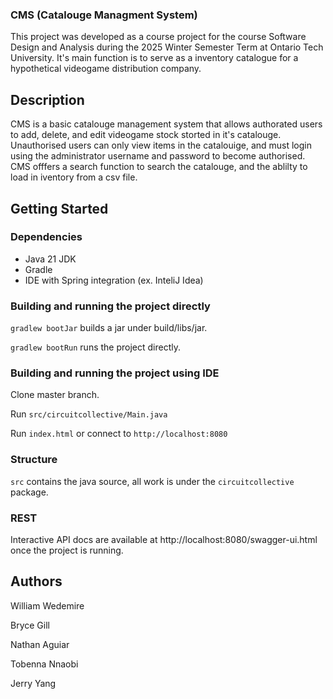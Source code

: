 ### CMS (Catalouge Managment System)

This project was developed as a course project for the course Software Design and Analysis during the 2025 Winter Semester Term at Ontario Tech University. It's main function is to serve as a inventory catalogue for a hypothetical videogame distribution company. 

## Description

CMS is a basic catalouge management system that allows authorated users to add, delete, and edit videogame stock storted in it's catalouge. Unauthorised users can only view items in the catalouige, and must login using the administrator username and password to become authorised. CMS offfers a search function to search the catalouge, and the ablilty to load in iventory from a csv file. 

## Getting Started

### Dependencies

* Java 21 JDK 
* Gradle
* IDE with Spring integration (ex. InteliJ Idea) 

### Building and running the project directly
`gradlew bootJar` builds a jar under build/libs/jar.

`gradlew bootRun` runs the project directly. 

### Building and running the project using IDE
Clone master branch. 

Run `src/circuitcollective/Main.java`

Run `index.html` or connect to `http://localhost:8080`

### Structure
`src` contains the java source, all work is under the `circuitcollective` package.


### REST
Interactive API docs are available at http://localhost:8080/swagger-ui.html once the project is running.

## Authors

William Wedemire

Bryce Gill

Nathan Aguiar

Tobenna Nnaobi

Jerry Yang
